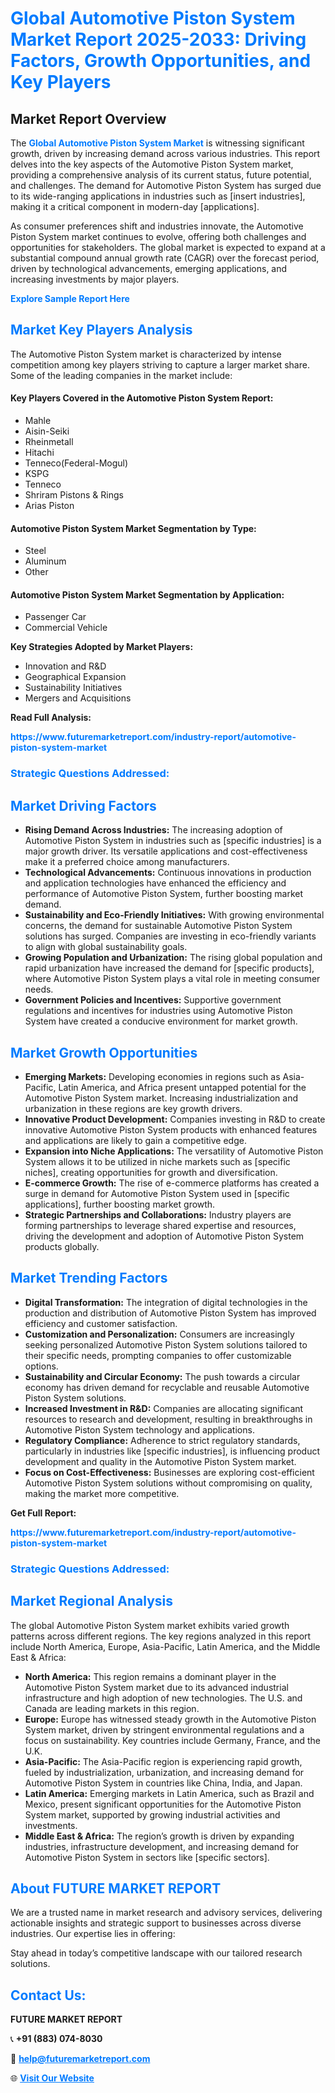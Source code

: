<h1 style="color: #007BFF;">Global Automotive Piston System Market Report 2025-2033: Driving Factors, Growth Opportunities, and Key Players</h1>

<section id="overview">
<h2>Market Report Overview</h2>
<p>The <a href="https://www.futuremarketreport.com/industry-report/automotive-piston-system-market" style="color: #007BFF; text-decoration: none;"><strong>Global Automotive Piston System Market</strong></a> is witnessing significant growth, driven by increasing demand across various industries. This report delves into the key aspects of the Automotive Piston System market, providing a comprehensive analysis of its current status, future potential, and challenges. The demand for Automotive Piston System has surged due to its wide-ranging applications in industries such as [insert industries], making it a critical component in modern-day [applications].</p>
<p>As consumer preferences shift and industries innovate, the Automotive Piston System market continues to evolve, offering both challenges and opportunities for stakeholders. The global market is expected to expand at a substantial compound annual growth rate (CAGR) over the forecast period, driven by technological advancements, emerging applications, and increasing investments by major players.</p>
</section>

<section id="overview">
<p><a href="https://www.futuremarketreport.com/request-sample/reportId=48224" style="color: #007BFF; text-decoration: none;"><strong>Explore Sample Report Here</strong></a></p>
</section>

<section id="key-players">
<h2 style="color: #007BFF;">Market Key Players Analysis</h2>
<p>The Automotive Piston System market is characterized by intense competition among key players striving to capture a larger market share. Some of the leading companies in the market include:</p>
<h4>Key Players Covered in the Automotive Piston System Report:</h4>
<ul><li>Mahle</li><li>Aisin-Seiki</li><li>Rheinmetall</li><li>Hitachi</li><li>Tenneco(Federal-Mogul)</li><li>KSPG</li><li>Tenneco</li><li>Shriram Pistons &amp; Rings</li><li>Arias Piston</li></ul>
<h4>Automotive Piston System Market Segmentation by Type:</h4>
<ul><li>Steel</li><li>Aluminum</li><li>Other</li></ul>

<h4>Automotive Piston System Market Segmentation by Application:</h4>
<ul><li>Passenger Car</li><li>Commercial Vehicle</li></ul>
<p><strong>Key Strategies Adopted by Market Players:</strong></p>
<ul>
<li>Innovation and R&D</li>
<li>Geographical Expansion</li>
<li>Sustainability Initiatives</li>
<li>Mergers and Acquisitions</li>
</ul>
</section>

<section>
<p><strong>Read Full Analysis: </strong></p><a href="https://www.futuremarketreport.com/industry-report/automotive-piston-system-market" style="color: #007BFF; text-decoration: none;"><strong>https://www.futuremarketreport.com/industry-report/automotive-piston-system-market</strong></a>
<h3 style="color: #007BFF;">Strategic Questions Addressed:</h3>
</section>

<section id="driving-factors">
<h2 style="color: #007BFF;">Market Driving Factors</h2>
<ul>
<li><strong>Rising Demand Across Industries:</strong> The increasing adoption of Automotive Piston System in industries such as [specific industries] is a major growth driver. Its versatile applications and cost-effectiveness make it a preferred choice among manufacturers.</li>
<li><strong>Technological Advancements:</strong> Continuous innovations in production and application technologies have enhanced the efficiency and performance of Automotive Piston System, further boosting market demand.</li>
<li><strong>Sustainability and Eco-Friendly Initiatives:</strong> With growing environmental concerns, the demand for sustainable Automotive Piston System solutions has surged. Companies are investing in eco-friendly variants to align with global sustainability goals.</li>
<li><strong>Growing Population and Urbanization:</strong> The rising global population and rapid urbanization have increased the demand for [specific products], where Automotive Piston System plays a vital role in meeting consumer needs.</li>
<li><strong>Government Policies and Incentives:</strong> Supportive government regulations and incentives for industries using Automotive Piston System have created a conducive environment for market growth.</li>
</ul>
</section>

<section id="growth-opportunities">
<h2 style="color: #007BFF;">Market Growth Opportunities</h2>
<ul>
<li><strong>Emerging Markets:</strong> Developing economies in regions such as Asia-Pacific, Latin America, and Africa present untapped potential for the Automotive Piston System market. Increasing industrialization and urbanization in these regions are key growth drivers.</li>
<li><strong>Innovative Product Development:</strong> Companies investing in R&D to create innovative Automotive Piston System products with enhanced features and applications are likely to gain a competitive edge.</li>
<li><strong>Expansion into Niche Applications:</strong> The versatility of Automotive Piston System allows it to be utilized in niche markets such as [specific niches], creating opportunities for growth and diversification.</li>
<li><strong>E-commerce Growth:</strong> The rise of e-commerce platforms has created a surge in demand for Automotive Piston System used in [specific applications], further boosting market growth.</li>
<li><strong>Strategic Partnerships and Collaborations:</strong> Industry players are forming partnerships to leverage shared expertise and resources, driving the development and adoption of Automotive Piston System products globally.</li>
</ul>
</section>

<section id="trending-factors">
<h2 style="color: #007BFF;">Market Trending Factors</h2>
<ul>
<li><strong>Digital Transformation:</strong> The integration of digital technologies in the production and distribution of Automotive Piston System has improved efficiency and customer satisfaction.</li>
<li><strong>Customization and Personalization:</strong> Consumers are increasingly seeking personalized Automotive Piston System solutions tailored to their specific needs, prompting companies to offer customizable options.</li>
<li><strong>Sustainability and Circular Economy:</strong> The push towards a circular economy has driven demand for recyclable and reusable Automotive Piston System solutions.</li>
<li><strong>Increased Investment in R&D:</strong> Companies are allocating significant resources to research and development, resulting in breakthroughs in Automotive Piston System technology and applications.</li>
<li><strong>Regulatory Compliance:</strong> Adherence to strict regulatory standards, particularly in industries like [specific industries], is influencing product development and quality in the Automotive Piston System market.</li>
<li><strong>Focus on Cost-Effectiveness:</strong> Businesses are exploring cost-efficient Automotive Piston System solutions without compromising on quality, making the market more competitive.</li>
</ul>
</section>

<section>
<p><strong>Get Full Report: </strong></p><a href="https://www.futuremarketreport.com/industry-report/automotive-piston-system-market" style="color: #007BFF; text-decoration: none;"><strong>https://www.futuremarketreport.com/industry-report/automotive-piston-system-market</strong></a>
<h3 style="color: #007BFF;">Strategic Questions Addressed:</h3>
</section>


<section id="regional-analysis">
<h2 style="color: #007BFF;">Market Regional Analysis</h2>
<p>The global Automotive Piston System market exhibits varied growth patterns across different regions. The key regions analyzed in this report include North America, Europe, Asia-Pacific, Latin America, and the Middle East & Africa:</p>
<ul>
<li><strong>North America:</strong> This region remains a dominant player in the Automotive Piston System market due to its advanced industrial infrastructure and high adoption of new technologies. The U.S. and Canada are leading markets in this region.</li>
<li><strong>Europe:</strong> Europe has witnessed steady growth in the Automotive Piston System market, driven by stringent environmental regulations and a focus on sustainability. Key countries include Germany, France, and the U.K.</li>
<li><strong>Asia-Pacific:</strong> The Asia-Pacific region is experiencing rapid growth, fueled by industrialization, urbanization, and increasing demand for Automotive Piston System in countries like China, India, and Japan.</li>
<li><strong>Latin America:</strong> Emerging markets in Latin America, such as Brazil and Mexico, present significant opportunities for the Automotive Piston System market, supported by growing industrial activities and investments.</li>
<li><strong>Middle East & Africa:</strong> The region’s growth is driven by expanding industries, infrastructure development, and increasing demand for Automotive Piston System in sectors like [specific sectors].</li>
</ul>
</section>

<footer>
<h2 style="color: #007BFF;">About FUTURE MARKET REPORT</h2>
<p>We are a trusted name in market research and advisory services, delivering actionable insights and strategic support to businesses across diverse industries. Our expertise lies in offering:</p>

<p>Stay ahead in today’s competitive landscape with our tailored research solutions.</p>

<h2 style="color: #007BFF;">Contact Us:</h2>
<p><strong>FUTURE MARKET REPORT</strong></p>
<p>📞 <strong>+91 (883) 074-8030</strong></p>
<p>📧 <strong><a href="mailto:help@futuremarketreport.com" style="color: #007BFF;">help@futuremarketreport.com</a></strong></p>
<p>🌐 <strong><a href="https://www.futuremarketreport.com/" style="color: #007BFF;">Visit Our Website</a></strong></p>
</footer>